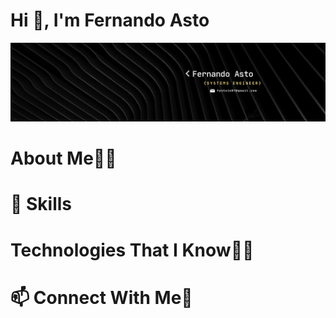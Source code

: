 # Hi 👋, I'm Fernando Asto

![Banner](https://github.com/FernandoAsto04/FernandoAsto04/blob/main/Banner.jpg)

# About Me🙋‍♂️

# 🔧 Skills

# Technologies That I Know👨‍💻



# 📫 Connect With Me🤝


<!---
FernandoAsto04/FernandoAsto04 is a ✨ special ✨ repository because its `README.md` (this file) appears on your GitHub profile.
You can click the Preview link to take a look at your changes.
--->
